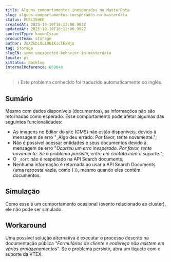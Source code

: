 ```yaml
---
title: Alguns comportamentos inesperados no MasterData
slug: alguns-comportamentos-inesperados-no-masterdata
status: PUBLISHED
createdAt: 2025-10-10T16:12:00.992Z
updatedAt: 2025-10-10T16:12:00.992Z
contentType: knownIssue
productTeam: Storage
author: 2mXZkbi0oi061KicTExNjo
tag: Storage
slugEN: some-unexpected-behavior-in-masterdata
locale: pt
kiStatus: Backlog
internalReference: 669048
---
```


>ℹ️ Este problema conhecido foi traduzido automaticamente do inglês.

## Sumário


Mesmo com dados disponíveis (documentos), as informações não são retornadas como esperado.
Esse comportamento pode afetar algumas das seguintes funcionalidades:

- As imagens no Editor do site (CMS) não estão disponíveis, devido à mensagem de erro "_Algo deu errado. Por favor, tente novamente.";
- Não é possível acessar entidades e seus documentos devido à mensagem de erro "_Ocorreu um erro inesperado. Por favor, tente novamente. Se o problema persistir, entre em contato com o suporte._";
- O `_sort` não é respeitado na API Search documents;
- Nenhuma informação é retornada ao usar a API Search Documents (uma resposta vazia, como `[]`), mesmo quando eles contêm documentos.
## Simulação


Como esse é um comportamento ocasional (evento relacionado ao cluster), ele não pode ser simulado.


## Workaround


Uma possível solução alternativa é executar o processo descrito na documentação pública "_Formulários de cliente e endereço não existem em vários armazenamentos_".
Se o problema persistir, abra um tíquete com o suporte da VTEX.


